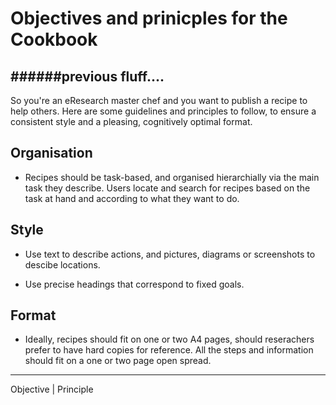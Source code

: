 Objectives and prinicples for the Cookbook
==========================================





######previous fluff....
---------
So you're an eResearch master chef and you want to publish a recipe to help 
others. Here are some guidelines and principles to follow, to ensure a 
consistent style and a pleasing, cognitively optimal format.

Organisation
------------
- Recipes should be task-based, and organised hierarchially via the main task
they describe. Users locate and search for recipes based on the task at hand
and according to what they want to do.

Style
-----
- Use text to describe actions, and pictures, diagrams or screenshots to 
descibe locations.

- Use precise headings that correspond to fixed goals.  


Format
------
- Ideally, recipes should fit on one or two A4 pages, should reserachers prefer
to have hard copies for reference. All the steps and information should fit on
a one or two page open spread.


------------------------

Objective | Principle

